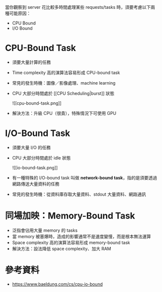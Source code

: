 當你觀察到 server 花比較多時間處理某些 requests/tasks 時，須要考慮以下兩種可能原因：

- CPU Bound
- I/O Bound

# CPU-Bound Task

- 須要大量計算的任務
- Time complexity 高的演算法容易形成 CPU-bound task
- 常見的發生時機：圖像／影像處理、machine learning
- CPU 大部分時間處於 [[CPU Scheduling|burst]] 狀態

    ![[cpu-bound-task.png]]

- 解決方法：升級 CPU（很貴），特殊情況下可使用 GPU

# I/O-Bound Task

- 須要大量 I/O 的任務
- CPU 大部分時間處於 idle 狀態

    ![[io-bound-task.png]]

- 有一種特殊的 I/O-bound task 叫做 **network-bound task**，指的是須要透過網路傳送大量資料的任務
- 常見的發生時機：從資料庫存取大量資料、stdout 大量資料、網路通訊

# 同場加映：Memory-Bound Task

- 泛指會佔用大量 memory 的 tasks
- 當 memory 被塞爆時，造成的影響通常不是速度變慢，而是根本無法運算
- Space complexity 高的演算法容易形成 memory-bound task
- 解決方法：設法降低 space complexity、加大 RAM

# 參考資料

- <https://www.baeldung.com/cs/cpu-io-bound>
